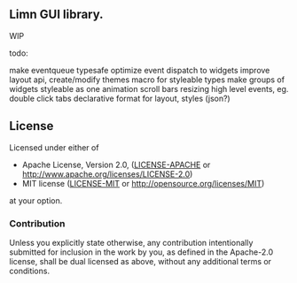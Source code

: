 ## Limn GUI library.

WIP

todo:

make eventqueue typesafe
optimize event dispatch to widgets
improve layout api, create/modify
themes
macro for styleable types
make groups of widgets styleable as one
animation
scroll bars
resizing
high level events, eg. double click
tabs
declarative format for layout, styles (json?)


## License

Licensed under either of

 * Apache License, Version 2.0, ([LICENSE-APACHE](LICENSE-APACHE) or http://www.apache.org/licenses/LICENSE-2.0)
 * MIT license ([LICENSE-MIT](LICENSE-MIT) or http://opensource.org/licenses/MIT)

at your option.

### Contribution

Unless you explicitly state otherwise, any contribution intentionally submitted
for inclusion in the work by you, as defined in the Apache-2.0 license, shall be dual licensed as above, without any
additional terms or conditions.